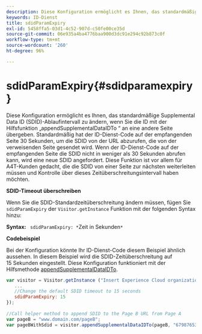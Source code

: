 ```yaml
---
description: Diese Konfiguration ermöglicht es Ihnen, das standardmäßige Supplemental Data ID (SDID)-Ablaufintervall zu ändern, wenn Sie die ID mit der Hilfsfunktion „appendSupplementalDataIDTo “ an eine andere Seite übergeben. Standardmäßig hat der ID-Dienst-Code auf der empfangenden Seite 30 Sekunden, um die SDID von der URL abzurufen, die von der verweisenden Seite gesendet wird. Wenn der ID-Dienst-Code auf der empfangenden Seite die SDID nicht in weniger als 30 Sekunden abrufen kann, wird eine neue SDID angefordert. Diese Funktion ist vor allem für A4T-Kunden gedacht, die die SDID von einer Seite zur nächsten weiterleiten müssen und Kontrolle über dieses Zeitüberschreitungsintervall haben möchten.
keywords: ID-Dienst
title: sdidParamExpiry
exl-id: 5458ffa5-03d1-4c52-907d-c50fe00ce35d
source-git-commit: 06e935a4ba4776baa900d3dc91e294c92b873c0f
workflow-type: tm+mt
source-wordcount: '260'
ht-degree: 96%

---
```


# sdidParamExpiry{#sdidparamexpiry}

Diese Konfiguration ermöglicht es Ihnen, das standardmäßige Supplemental Data ID (SDID)-Ablaufintervall zu ändern, wenn Sie die ID mit der Hilfsfunktion „appendSupplementalDataIDTo “ an eine andere Seite übergeben. Standardmäßig hat der ID-Dienst-Code auf der empfangenden Seite 30 Sekunden, um die SDID von der URL abzurufen, die von der verweisenden Seite gesendet wird. Wenn der ID-Dienst-Code auf der empfangenden Seite die SDID nicht in weniger als 30 Sekunden abrufen kann, wird eine neue SDID angefordert. Diese Funktion ist vor allem für A4T-Kunden gedacht, die die SDID von einer Seite zur nächsten weiterleiten müssen und Kontrolle über dieses Zeitüberschreitungsintervall haben möchten.

**SDID-Timeout überschreiben**

Wenn Sie die SDID-Standardzeitüberschreitung ändern müssen, fügen Sie `sdidParamExpiry` der `Visitor.getInstance` Funktion mit der folgenden Syntax hinzu:

**Syntax:** ` sdidParamExpiry: *`Zeit in Sekunden`*`

**Codebeispiel**

Bei der Konfiguration könnte Ihr ID-Dienst-Code diesem Beispiel ähnlich aussehen. In diesem Beispiel wird die SDID-Zeitüberschreitung auf 15 Sekunden eingestellt. Diese Konfiguration funktioniert mit der Hilfsmethode [appendSupplementalDataIDTo](../../library/get-set/appendsupplementaldataidto.md#reference-65d09de6fde0418f8c62fa79304a755d).

```js
var visitor = Visitor.getInstance ("Insert Experience Cloud organization ID here",{ 
   ... 
   //Change the default SDID timeout to 15 seconds 
   sdidParamExpiry: 15 
}); 
 
//Call helper method to append SDID to the Page B URL from Page A 
var pageB = "www.domain.com/pageB"; 
var pageBWithSdid = visitor.appendSupplementalDataIDTo(pageB, "67987653465787219"); 
```
